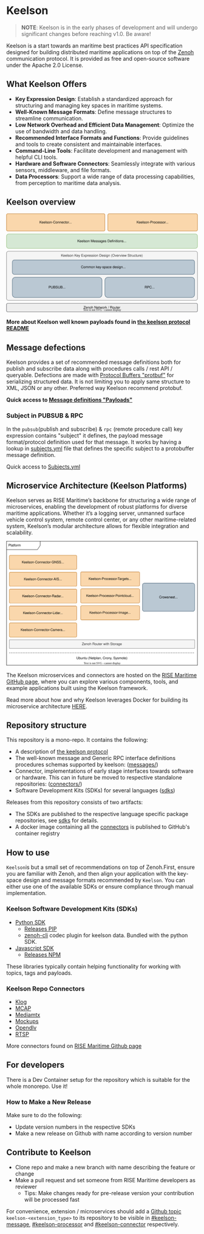 # Keelson

> **NOTE**: Keelson is in the early phases of development and will undergo significant changes before reaching v1.0. Be aware!

Keelson is a start towards an maritime best practices API specification designed for building distributed maritime applications on top of the [Zenoh](https://github.com/eclipse-zenoh/zenoh) communication protocol. It is provided as free and open-source software under the Apache 2.0 License.

## What Keelson Offers

- **Key Expression Design**: Establish a standardized approach for structuring and managing key spaces in maritime systems.
- **Well-Known Message Formats**: Define message structures to streamline communication.
- **Low Network Overhead and Efficient Data Management**: Optimize the use of bandwidth and data handling.
- **Recommended Interface Formats and Functions**: Provide guidelines and tools to create consistent and maintainable interfaces.
- **Command-Line Tools**: Facilitate development and management with helpful CLI tools.
- **Hardware and Software Connectors**: Seamlessly integrate with various sensors, middleware, and file formats.
- **Data Processors**: Support a wide range of data processing capabilities, from perception to maritime data analysis.


## Keelson overview

![sketch](/Doc/keelson_overview.drawio.svg)

**More about Keelson well known payloads found in [the keelson protocol README](./Doc/the-keelson-protocol.md)**

## Message defections

Keelson provides a set of recommended message definitions both for publish and subscribe data along with procedures calls / rest API / queryable. Defections are made with [Protocol Buffers "protbuf"](https://protobuf.dev/) for serializing structured data. It is not limiting you to apply same structure to XML, JSON or any other. Preferred way Keelson recommend protobuf.

**Quick access to [Message definitions "Payloads"](./messages/payloads/)**

### Subject in PUBSUB & RPC

In the `pubsub`(publish and subscribe) & `rpc` (remote procedure call) key expression contains "subject" it defines, the payload message format/protocol definition used for that message. It works by having a lookup in [subjects.yml](./messages/subjects.yaml) file that defines the specific subject to a protobuffer message definition.

Quick access to [Subjects.yml](./messages/subjects.yaml)

## Microservice Architecture (Keelson Platforms)

Keelson serves as RISE Maritime’s backbone for structuring a wide range of microservices, enabling the development of robust platforms for diverse maritime applications. Whether it’s a logging server, unmanned surface vehicle control system, remote control center, or any other maritime-related system, Keelson’s modular architecture allows for flexible integration and scalability.

![sketch](/Doc/keelson_platform.drawio.svg)

The Keelson microservices and connectors are hosted on the [RISE Maritime GitHub page](https://github.com/RISE-Maritime), where you can explore various components, tools, and example applications built using the Keelson framework.

Read more about how and why Keelson leverages Docker for building its microservice architecture [HERE](/Doc/keelson-docker.md).

## Repository structure

This repository is a mono-repo. It contains the following:

- A description of [the keelson protocol](./Doc/the-keelson-protocol.md)
- The well-known message and Generic RPC interface definitions procedures schemas supported by keelson: ([messages/](./messages/README.md))
- Connector, implementations of early stage interfaces towards software or hardware. This can in future be moved to respective standalone repositories: ([connectors/](./connectors/README.md))
- Software Development Kits (SDKs) for several languages ([sdks](#keelson-software-development-kits-sdks))

Releases from this repository consists of two artifacts:

- The SDKs are published to the respective language specific package repositories, see [sdks](./sdks/README.md) for details.
- A docker image containing all the [connectors](./connectors/README.md) is published to GitHub's container registry

## How to use

`Keelson`is but a small set of recommendations on top of Zenoh.First, ensure you are familiar with Zenoh, and then align your application with the key-space design and message formats recommended by `Keelson`. You can either use one of the available SDKs or ensure compliance through manual implementation. 

### Keelson Software Development Kits (SDKs)

- [Python SDK](/sdks/python/README.md)
  - [Releases PIP](https://pypi.org/project/keelson/#history)
  - [zenoh-cli](https://github.com/MO-RISE/zenoh-cli) codec plugin for keelson data. Bundled with the python SDK.
- [Javascript SDK](./sdks/js/README.md)
  - [Releases NPM](https://www.npmjs.com/package/keelson-js?activeTab=versions)

These libraries typically contain helping functionality for working with topics, tags and payloads.

### Keelson Repo Connectors

 - [Klog](./connectors/klog/README.md)
 - [MCAP](./connectors/mcap/README.md)
 - [Mediamtx](./connectors/mediamtx/README.md)
 - [Mockups](./connectors/mockups/README.md)
 - [Opendlv](./connectors/opendlv/README.md)
 - [RTSP](./connectors/rtsp/README.md)
  
More connectors found on [RISE Maritime Github page](https://github.com/RISE-Maritime)


## For developers

There is a Dev Container setup for the repository which is suitable for the whole monorepo. Use it!

### How to Make a New Release

Make sure to do the following:

- Update version numbers in the respective SDKs
- Make a new release on Github with name according to version number

## Contribute to Keelson

- Clone repo and make a new branch with name describing the feature or change
- Make a pull request and set someone from RISE Maritime developers as reviewer
  - Tips: Make changes ready for pre-release version your contribution will be processed fast  

For convenience, extension / microservices should add a [Github topic](https://docs.github.com/en/repositories/managing-your-repositorys-settings-and-features/customizing-your-repository/classifying-your-repository-with-topics) `keelson-<extension_type>` to its repository to be visible in [#keelson-message](https://github.com/topics/keelson-message), [#keelson-processor](https://github.com/topics/keelson-processor) and [#keelson-connector](https://github.com/topics/keelson-connector) respectively.


